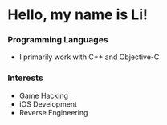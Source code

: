 # Hello, my name is Li!

### Programming Languages

- I primarily work with C++ and Objective-C

### Interests

- Game Hacking
- iOS Development
- Reverse Engineering
